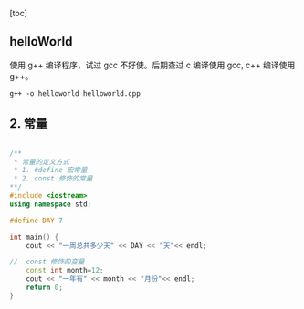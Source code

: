 [toc]
## helloWorld

使用 g++ 编译程序，试过 gcc 不好使。后期查过 c 编译使用 gcc, c++ 编译使用 g++。

```
g++ -o helloworld helloworld.cpp
```

## 2. 常量

```cpp

/**
 * 常量的定义方式
 * 1. #define 宏常量
 * 2. const 修饰的常量
**/
#include <iostream>
using namespace std;

#define DAY 7

int main() {
    cout << "一周总共多少天" << DAY << "天"<< endl;

//  const 修饰的变量
    const int month=12;
    cout << "一年有" << month << "月份"<< endl;
    return 0;
}

```
